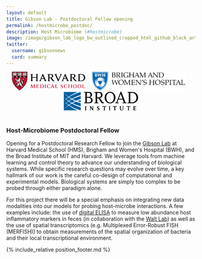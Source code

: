 ```yaml
---
layout: default
title: Gibson Lab - Postdoctoral Fellow opening
permalink: /hostmicrobe_postdoc/
description: Host Microbiome (#hostmicrobe)
image: /image/gibson_lab_logo_bw_outlined_cropped_html_github_black_artboard_1200_628-01.png
twitter:
  username: gibsonnews
  card: summary
---
```



<div style="align:center;text-align:center">

<img  src="/image/hmslogo.svg" alt="HMS Logo" height=50pt> &nbsp;&nbsp;
<img  src="/image/bwh-logo.svg" alt="BWH Logo" height=50pt> &nbsp;&nbsp;
<img  src="/image/broad.svg" alt="BWH Logo" height=50pt><br><br>
</div>

### Host-Microbiome Postdoctoral Fellow

Opening for a Postdoctoral Research Fellow to join the [Gibson Lab](https://gibsonlab.io) at Harvard Medical School (HMS), Brigham and Women's Hospital (BWH), and the Broad Institute of MIT and Harvard. We leverage tools from machine learning and control theory to advance our understanding of biological systems. While specific research questions may evolve over time, a key hallmark of our work is the careful co-design of computational and experimental models. Biological systems are simply too complex to be probed through either paradigm alone.

For this project there will be a special emphasis on integrating new data modalities into our models for probing host-microbe interactions. A few examples include: the use of [digital ELISA](https://www.nature.com/articles/nbt.1641) to measure low abundance host inflammatory markers in feces (in collaboration with the [Walt Lab](https://waltlab.bwh.harvard.edu/)) as well as the use of spatial transcriptomics (e.g. Multiplexed Error-Robust FISH (MERFISH)) to obtain measurements of the spatial organization of bacteria and their local transcriptional environment.


{% include_relative position_footer.md %}
